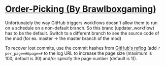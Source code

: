 # [Order-Picking (By Brawlboxgaming)](https://github.com/Brawlboxgaming/Order-Picking)

Unfortunately the way GitHub triggers workflows doesn't allow them to run on a schedule on a non-default branch. So this branc (updater_workflow) has to be the default. Switch to a different branch to see the source code of the mod (for ex. master -> the master branch of the mod)

To recover lost commits, use the commit hashes from [GitHub's reflog](https://api.github.com/repos/KtaneModules/Order-Picking-Brawlboxgaming/events) (add `?per_page=#&page=#` to the log URL to increase the page size (maximum is 100, default is 30) and/or specify the page number (default is 1)).
